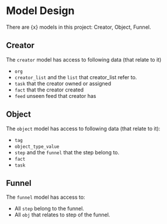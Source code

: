 # Model Design

There are {x} models in this project: Creator, Object, Funnel.

## Creator

The `creator` model has access to following data (that relate to it)

- `org`
- `creator_list` and the `list` that creator_list refer to.
- `task` that the creator owned or assigned
- `fact` that the creator created
- `feed` unseen feed that creator has

## Object

The `object` model has access to following data (that relate to it):

- `tag`
- `object_type_value`
- `step` and the `funnel` that the step belong to.
- `fact`
- `task`

## Funnel

The `funnel` model has access to:

- All `step` belong to the funnel.
- All `obj` that relates to step of the funnel.
